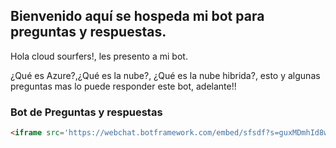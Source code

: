 ## Bienvenido aquí se hospeda mi bot para preguntas y respuestas.

Hola cloud sourfers!, les presento a mi bot.

¿Qué es Azure?,¿Qué es la nube?, ¿Qué es la nube hibrida?, esto y algunas preguntas mas lo puede responder este bot, adelante!!

### Bot de Preguntas y respuestas


```markdown
<iframe src='https://webchat.botframework.com/embed/sfsdf?s=guxMDmhId8w.KOCirmOzcxtZf2vSy5Spb7EVr3qKwpb-tb8Hkb5GuAo'  style='min-width: 400px; width: 100%; min-height: 500px;'></iframe>

```

